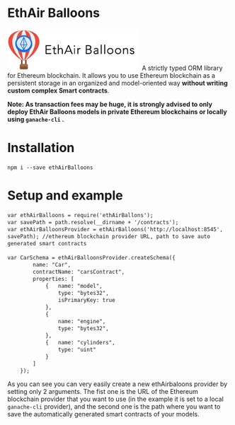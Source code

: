 # EthAir Balloons
<img src="logo_official.png" width="300">
A strictly typed ORM library for Ethereum blockchain.
It allows you to use Ethereum blockchain as a persistent storage in an organized and model-oriented way <strong>without writing custom complex Smart contracts</strong>.


<strong>Note:
As transaction fees may be huge, it is strongly advised to only deploy EthAir Balloons models in private Ethereum blockchains or locally using
`ganache-cli` .
</strong>


# Installation
```
npm i --save ethAirBalloons
```

# Setup and example

```
var ethAirBalloons = require('ethAirBallons');
var savePath = path.resolve(__dirname + '/contracts');
var ethAirBalloonsProvider = ethAirBalloons('http://localhost:8545', savePath); //ethereum blockchain provider URL, path to save auto generated smart contracts

var CarSchema = ethAirBalloonsProvider.createSchema({
		name: "Car",
		contractName: "carsContract",
		properties: [
		    {   name: "model",
				type: "bytes32",
				isPrimaryKey: true
			},
			{ 
			    name: "engine",
			    type: "bytes32",
			},
			{   name: "cylinders",
				type: "uint"
			}
		]
	});

```

As you can see you can very easily create a new ethAirbaloons provider by setting only 2 arguments.
The fist one is the URL of the Ethereum blockchain provider that you want to use (in the example it is set to a local `ganache-cli` provider),
and the second one is the path where you want to save the automatically generated smart contracts of your models.
